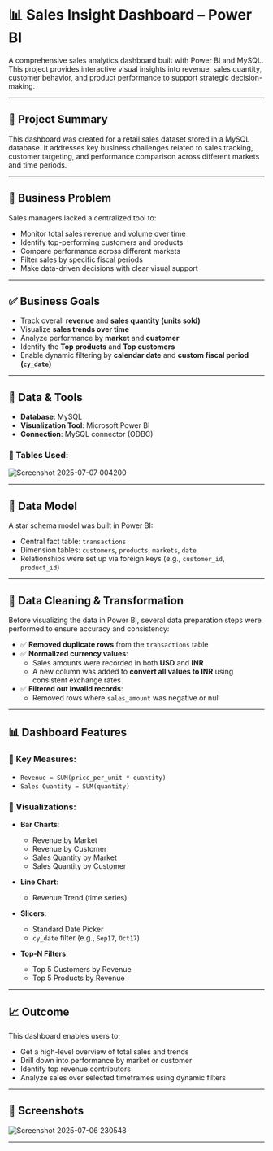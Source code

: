 # 📊 Sales Insight Dashboard – Power BI

A comprehensive sales analytics dashboard built with Power BI and MySQL. This project provides interactive visual insights into revenue, sales quantity, customer behavior, and product performance to support strategic decision-making.

---

## 📌 Project Summary

This dashboard was created for a retail sales dataset stored in a MySQL database. It addresses key business challenges related to sales tracking, customer targeting, and performance comparison across different markets and time periods.

---

## 🎯 Business Problem

Sales managers lacked a centralized tool to:
- Monitor total sales revenue and volume over time
- Identify top-performing customers and products
- Compare performance across different markets
- Filter sales by specific fiscal periods
- Make data-driven decisions with clear visual support

---

## ✅ Business Goals

- Track overall **revenue** and **sales quantity (units sold)**
- Visualize **sales trends over time**
- Analyze performance by **market** and **customer**
- Identify the **Top products** and **Top customers**
- Enable dynamic filtering by **calendar date** and **custom fiscal period (`cy_date`)**

---

## 🔧 Data & Tools

- **Database**: MySQL
- **Visualization Tool**: Microsoft Power BI
- **Connection**: MySQL connector (ODBC)

### 📁 Tables Used:
![Screenshot 2025-07-07 004200](https://github.com/user-attachments/assets/426809ec-61f6-4d60-ba75-50463c07a978)


---

## 📐 Data Model

A star schema model was built in Power BI:
- Central fact table: `transactions`
- Dimension tables: `customers`, `products`, `markets`, `date`
- Relationships were set up via foreign keys (e.g., `customer_id`, `product_id`)

---

## 🧹 Data Cleaning & Transformation

Before visualizing the data in Power BI, several data preparation steps were performed to ensure accuracy and consistency:

- ✅ **Removed duplicate rows** from the `transactions` table
- ✅ **Normalized currency values**:
  - Sales amounts were recorded in both **USD** and **INR**
  - A new column was added to **convert all values to INR** using consistent exchange rates
- ✅ **Filtered out invalid records**:
  - Removed rows where `sales_amount` was negative or null


---
## 📊 Dashboard Features

### 📌 Key Measures:
- `Revenue = SUM(price_per_unit * quantity)`
- `Sales Quantity = SUM(quantity)`

### 📌 Visualizations:
- **Bar Charts**:
  - Revenue by Market
  - Revenue by Customer
  - Sales Quantity by Market
  - Sales Quantity by Customer

- **Line Chart**:
  - Revenue Trend (time series)

- **Slicers**:
  - Standard Date Picker
  - `cy_date` filter (e.g., `Sep17`, `Oct17`)

- **Top-N Filters**:
  - Top 5 Customers by Revenue
  - Top 5 Products by Revenue

---

## 📈 Outcome

This dashboard enables users to:
- Get a high-level overview of total sales and trends
- Drill down into performance by market or customer
- Identify top revenue contributors
- Analyze sales over selected timeframes using dynamic filters

---

## 📸 Screenshots


![Screenshot 2025-07-06 230548](https://github.com/user-attachments/assets/109e416f-ab65-43b2-b9e0-786f8365116b)

---

